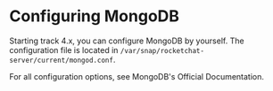 # Configuring MongoDB

Starting track 4.x, you can configure MongoDB by yourself. The configuration file is located in `/var/snap/rocketchat-server/current/mongod.conf`.

For all configuration options, see MongoDB's Official Documentation.
